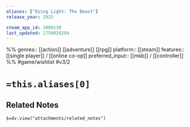 ```yaml
---
aliases: ["Dying Light: The Beast"]
release_year: 2025

steam_app_id: 3008130
last_updated: 1750028294
---
```

%%
genres:: [[action]] [[adventure]] [[rpg]]
platform:: [[steam]]
features:: [[single player]] / [[online co-op]]
preferred_input:: [[mkb]] / [[controller]]
%%
#game/wishlist
#v3/2

# `=this.aliases[0]`
## Related Notes
`$=dv.view("attachments/related_notes")`